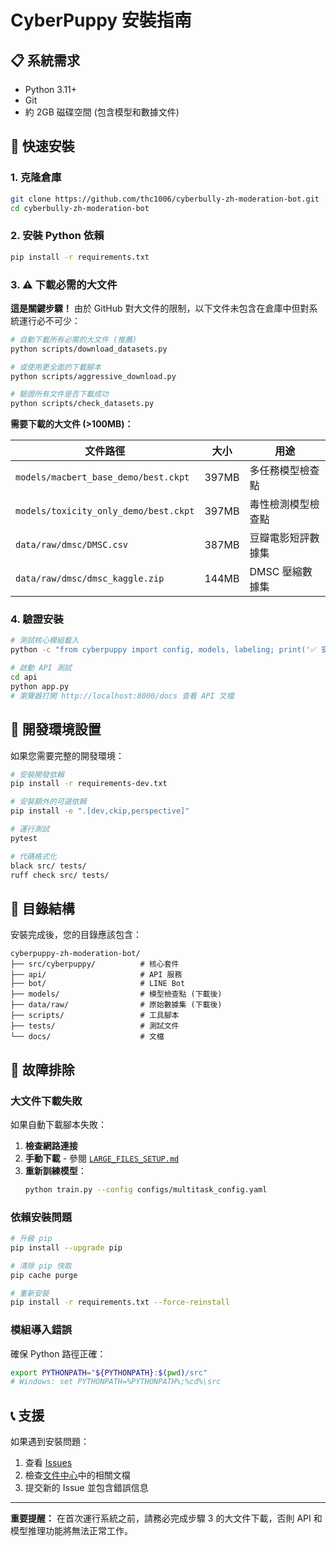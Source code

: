 # CyberPuppy 安裝指南

## 📋 系統需求

- Python 3.11+
- Git
- 約 2GB 磁碟空間 (包含模型和數據文件)

## 🚀 快速安裝

### 1. 克隆倉庫

```bash
git clone https://github.com/thc1006/cyberbully-zh-moderation-bot.git
cd cyberbully-zh-moderation-bot
```

### 2. 安裝 Python 依賴

```bash
pip install -r requirements.txt
```

### 3. ⚠️ 下載必需的大文件

**這是關鍵步驟！** 由於 GitHub 對大文件的限制，以下文件未包含在倉庫中但對系統運行必不可少：

```bash
# 自動下載所有必需的大文件 (推薦)
python scripts/download_datasets.py

# 或使用更全面的下載腳本
python scripts/aggressive_download.py

# 驗證所有文件是否下載成功
python scripts/check_datasets.py
```

**需要下載的大文件 (>100MB)：**

| 文件路徑 | 大小 | 用途 |
|---------|------|------|
| `models/macbert_base_demo/best.ckpt` | 397MB | 多任務模型檢查點 |
| `models/toxicity_only_demo/best.ckpt` | 397MB | 毒性檢測模型檢查點 |
| `data/raw/dmsc/DMSC.csv` | 387MB | 豆瓣電影短評數據集 |
| `data/raw/dmsc/dmsc_kaggle.zip` | 144MB | DMSC 壓縮數據集 |

### 4. 驗證安裝

```bash
# 測試核心模組載入
python -c "from cyberpuppy import config, models, labeling; print('✅ 安裝成功')"

# 啟動 API 測試
cd api
python app.py
# 瀏覽器打開 http://localhost:8000/docs 查看 API 文檔
```

## 🔧 開發環境設置

如果您需要完整的開發環境：

```bash
# 安裝開發依賴
pip install -r requirements-dev.txt

# 安裝額外的可選依賴
pip install -e ".[dev,ckip,perspective]"

# 運行測試
pytest

# 代碼格式化
black src/ tests/
ruff check src/ tests/
```

## 📁 目錄結構

安裝完成後，您的目錄應該包含：

```
cyberpuppy-zh-moderation-bot/
├── src/cyberpuppy/          # 核心套件
├── api/                     # API 服務
├── bot/                     # LINE Bot
├── models/                  # 模型檢查點 (下載後)
├── data/raw/                # 原始數據集 (下載後)
├── scripts/                 # 工具腳本
├── tests/                   # 測試文件
└── docs/                    # 文檔
```

## 🐛 故障排除

### 大文件下載失敗

如果自動下載腳本失敗：

1. **檢查網路連接**
2. **手動下載** - 參閱 [`LARGE_FILES_SETUP.md`](LARGE_FILES_SETUP.md)
3. **重新訓練模型**：
   ```bash
   python train.py --config configs/multitask_config.yaml
   ```

### 依賴安裝問題

```bash
# 升級 pip
pip install --upgrade pip

# 清除 pip 快取
pip cache purge

# 重新安裝
pip install -r requirements.txt --force-reinstall
```

### 模組導入錯誤

確保 Python 路徑正確：

```bash
export PYTHONPATH="${PYTHONPATH}:$(pwd)/src"
# Windows: set PYTHONPATH=%PYTHONPATH%;%cd%\src
```

## 📞 支援

如果遇到安裝問題：

1. 查看 [Issues](https://github.com/thc1006/cyberbully-zh-moderation-bot/issues)
2. 檢查[文件中心](../README.md)中的相關文檔
3. 提交新的 Issue 並包含錯誤信息

---

**重要提醒：** 在首次運行系統之前，請務必完成步驟 3 的大文件下載，否則 API 和模型推理功能將無法正常工作。